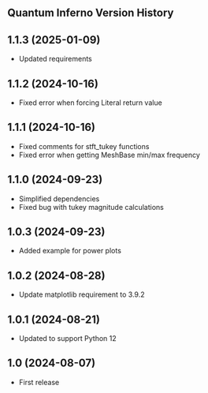 ## Quantum Inferno Version History

## 1.1.3 (2025-01-09)
- Updated requirements

## 1.1.2 (2024-10-16)
- Fixed error when forcing Literal return value

## 1.1.1 (2024-10-16)
- Fixed comments for stft_tukey functions
- Fixed error when getting MeshBase min/max frequency

## 1.1.0 (2024-09-23)
- Simplified dependencies
- Fixed bug with tukey magnitude calculations

## 1.0.3 (2024-09-23)
- Added example for power plots

## 1.0.2 (2024-08-28)
- Update matplotlib requirement to 3.9.2

## 1.0.1 (2024-08-21)
- Updated to support Python 12

## 1.0 (2024-08-07)
- First release